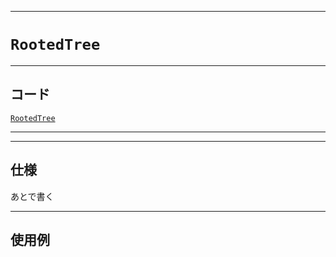 _____

# `RootedTree`

_____

## コード

[`RootedTree`](https://github.com/titan-23/Library_py/blob/main/Graph/RootedTree.py)
<!-- code=https://github.com/titan-23/Library_py/blob/main/Graph\RootedTree.py -->

_____


_____

## 仕様

あとで書く

_____

## 使用例

```python
```

